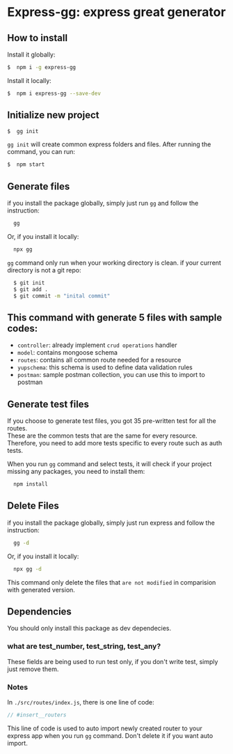 # Express-gg: express great generator

## How to install

Install it globally:

```bash
$  npm i -g express-gg
```

Install it locally:

```bash
$  npm i express-gg --save-dev
```

## Initialize new project

```bash
$  gg init
```

`gg init` will create common express folders and files. After running the command, you can run:

```bash
$  npm start
```

## Generate files

if you install the package globally, simply just run `gg` and follow the instruction:

```bash
  gg
```

Or, if you install it locally:

```bash
  npx gg
```

`gg` command only run when your working directory is clean. if your current directory is not a git repo:

```bash
  $ git init
  $ git add .
  $ git commit -m "inital commit"
```

## This command with generate 5 files with sample codes:

- `controller`: already implement `crud operations` handler
- `model`: contains mongoose schema
- `routes`: contains all common route needed for a resource
- `yupschema`: this schema is used to define data validation rules
- `postman`: sample postman collection, you can use this to import to postman

## Generate test files

If you choose to generate test files, you got 35 pre-written test for all the routes.  
These are the common tests that are the same for every resource.  
Therefore, you need to add more tests specific to every route such as auth tests.

When you run `gg` command and select tests, it will check if your project missing any packages, you need to install them:

```bash
  npm install
```

## Delete Files

if you install the package globally, simply just run express and follow the instruction:

```bash
  gg -d
```

Or, if you install it locally:

```bash
  npx gg -d
```

This command only delete the files that `are not modified` in comparision with generated version.

## Dependencies

You should only install this package as dev dependecies.

### what are test_number, test_string, test_any?

These fields are being used to run test only, if you don't write test, simply just remove them.

### Notes

In `./src/routes/index.js`, there is one line of code:

```javascript
// #insert__routers
```

This line of code is used to auto import newly created router to your express app when you run `gg` command.
Don't delete it if you want auto import.
